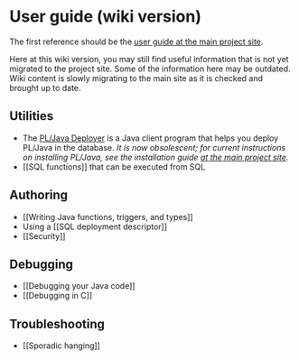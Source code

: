 # User guide (wiki version)

The first reference should be the [user guide at the main project site][ug].

Here at this wiki version, you may still find useful information that is
not yet migrated to the project site. Some of the information here may be
outdated. Wiki content is slowly migrating to the main site as it is checked
and brought up to date.

[ug]: https://tada.github.io/pljava/use/use.html

## Utilities

* The [PL/Java Deployer][dplr] is a Java client program that
    helps you deploy PL/Java in the database. *It is now obsolescent; for
    current instructions on installing PL/Java, see the installation guide
    [at the main project site][igd].*
* [[SQL functions]] that can be executed from SQL

[igd]: https://tada.github.io/pljava/install/install.html
[dplr]: https://tada.github.io/pljava/pljava-deploy/apidocs/index.html?org/postgresql/pljava/deploy/Deployer.html

## Authoring

* [[Writing Java functions, triggers, and types]]
* Using a [[SQL deployment descriptor]]
* [[Security]]

## Debugging

* [[Debugging your Java code]]
* [[Debugging in C]]

## Troubleshooting

* [[Sporadic hanging]]

